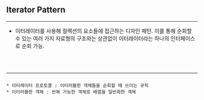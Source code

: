 ## **Iterator Pattern**
---

* 이터레이터를 사용해 컬렉션의 요소들에 접근하는 디자인 패턴. 이를 통해 순회할 수 있는 여러 가지 자료형의 구조와는 상관없이 이터레이터라는 하나의 인터페이스로 순회 가능.

<br/>

<br/>

---
### 
    * 이터레이터 프로토콜 : 이터러블한 객체들을 순회할 때 쓰이는 규칙
    * 이터러블한 객체 : 반복 가능한 객체로 배열을 일반화한 객체


